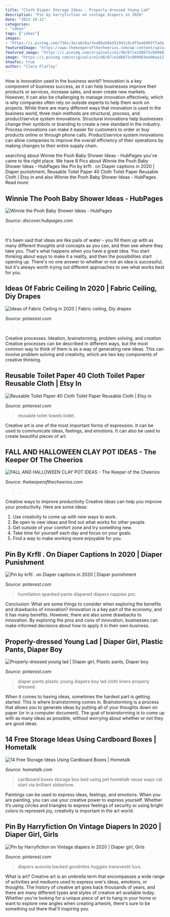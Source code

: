 ```yaml
---
title: "Cloth Diaper Storage Ideas : Properly-dressed Young Lad"
description: "Pin by harryfiction on vintage diapers in 2020"
date: "2022-10-12"
categories:
- "ideas"
tags: ["ideas"]
images:
- "https://i.pinimg.com/736x/3e/a0/6a/3ea06a50ed31941c8cdf5ea6d65f7ada.jpg"
featuredImage: "https://www.thekeeperofthecheerios.com/wp-content/uploads/2016/08/33df1e744eb80a96d12672d02c987558-1.jpg"
featured_image: "https://i.pinimg.com/originals/e2/d8/67/e2d8673c899983ee00aa121ef62ecc3a.jpg"
image: "https://i.pinimg.com/originals/e2/d8/67/e2d8673c899983ee00aa121ef62ecc3a.jpg"
ShowToc: true
author: "Clara Flatley"
---
```



How is innovation used in the business world?
Innovation is a key component of business success, as it can help businesses improve their products or services, increase sales, and even create new markets. However, it can also be challenging to manage innovation effectively, which is why companies often rely on outside experts to help them work on projects. 
While there are many different ways that innovation is used in the business world, three main methods are structural, process, and product/service system innovations. Structural innovations help businesses change their symbols or branding to create a new standard in the industry. Process innovations can make it easier for customers to order or buy products online or through phone calls. Product/service system innovations can allow companies to improve the overall efficiency of their operations by making changes to their entire supply chain.

	

		
searching about Winnie the Pooh Baby Shower Ideas - HubPages you've came to the right place. We have 8 Pics about Winnie the Pooh Baby Shower Ideas - HubPages like Pin by krfll . on Diaper captions in 2020 | Diaper punishment, Reusable Toilet Paper 40 Cloth Toilet Paper Reusable Cloth | Etsy in and also Winnie the Pooh Baby Shower Ideas - HubPages. Read more:
		
    
## Winnie The Pooh Baby Shower Ideas - HubPages

<img loading=lazy src="https://images.saymedia-content.com/.image/c_limit%2Ccs_srgb%2Cfl_progressive%2Cq_auto:eco%2Cw_700/MTc4MjY3MjkxNjE4OTExODQ4/winnie-the-pooh-baby-shower-ideas.jpg" onerror="this.onerror=null;this.src='https://tse4.mm.bing.net/th?id=OIP.BHWXsXmhciPrfIkXskicmgHaJ3&amp;pid=15.1';" alt="Winnie the Pooh Baby Shower Ideas - HubPages">

_Source: discover.hubpages.com_

>. 

	

It's been said that ideas are like pails of water - you fill them up with as many different thoughts and concepts as you can, and then see where they take you. That's what happens when you have a great idea. You start thinking about ways to make it a reality, and then the possibilities start opening up. There's no one answer to whether or not an idea is successful, but it's always worth trying out different approaches to see what works best for you.

    
## Ideas Of Fabric Ceiling In 2020 | Fabric Ceiling, Diy Drapes

<img loading=lazy src="https://i.pinimg.com/originals/e2/d8/67/e2d8673c899983ee00aa121ef62ecc3a.jpg" onerror="this.onerror=null;this.src='https://tse3.mm.bing.net/th?id=OIP.Eba7uy8pNl-Rkq3kOZA6dgHaJ4&amp;pid=15.1';" alt="Ideas of Fabric Ceiling in 2020 | Fabric ceiling, Diy drapes">

_Source: pinterest.com_

>. 

	

Creative processes: Ideation, brainstorming, problem solving, and creation
Creative processes can be described in different ways, but the most common way to think of them is as a way of generating new ideas. This can involve problem solving and creativity, which are two key components of creative thinking.

    
## Reusable Toilet Paper 40 Cloth Toilet Paper Reusable Cloth | Etsy In

<img loading=lazy src="https://i.pinimg.com/736x/58/61/6b/58616b9d746b19ac9ca5bc33e74e2d85.jpg" onerror="this.onerror=null;this.src='https://tse4.mm.bing.net/th?id=OIP.mCJ-ewKg9GkBawhIiu2N5wHaJ_&amp;pid=15.1';" alt="Reusable Toilet Paper 40 Cloth Toilet Paper Reusable Cloth | Etsy in">

_Source: pinterest.com_

>reusable toilet towels bidet. 

	

Creative art is one of the most important forms of expression. It can be used to communicate ideas, feelings, and emotions. It can also be used to create beautiful pieces of art.

    
## FALL AND HALLOWEEN CLAY POT IDEAS - The Keeper Of The Cheerios

<img loading=lazy src="https://www.thekeeperofthecheerios.com/wp-content/uploads/2016/08/33df1e744eb80a96d12672d02c987558-1.jpg" onerror="this.onerror=null;this.src='https://tse4.mm.bing.net/th?id=OIP.weKNsQuympwWJtJLzblDWQHaJ4&amp;pid=15.1';" alt="FALL AND HALLOWEEN CLAY POT IDEAS - The Keeper of the Cheerios">

_Source: thekeeperofthecheerios.com_

>. 

	

Creative ways to improve productivity
Creative ideas can help you improve your productivity. Here are some ideas: 
1. Use creativity to come up with new ways to work.
2. Be open to new ideas and find out what works for other people. 
3. Get outside of your comfort zone and try something new. 
4. Take time for yourself each day and focus on your goals. 
5. Find a way to make working more enjoyable for you.

    
## Pin By Krfll . On Diaper Captions In 2020 | Diaper Punishment

<img loading=lazy src="https://i.pinimg.com/736x/3e/a0/6a/3ea06a50ed31941c8cdf5ea6d65f7ada.jpg" onerror="this.onerror=null;this.src='https://tse3.mm.bing.net/th?id=OIP.Opz5kxj9WpnPsSTuzk1NIAHaQD&amp;pid=15.1';" alt="Pin by krfll . on Diaper captions in 2020 | Diaper punishment">

_Source: pinterest.com_

>humiliation spanked pants diapered diapers nappies pvc. 

	

Conclusion: What are some things to consider when exploring the benefits and drawbacks of innovation?
Innovation is a key part of the economy, and it has many benefits. However, there are also some drawbacks to innovation. By exploring the pros and cons of innovation, businesses can make informed decisions about how to apply it in their own business.

    
## Properly-dressed Young Lad | Diaper Girl, Plastic Pants, Diaper Boy

<img loading=lazy src="https://i.pinimg.com/736x/f9/9e/00/f99e0035ed82762488321bf554a5fa3c--baby-pants-cloth-diapers.jpg" onerror="this.onerror=null;this.src='https://tse4.mm.bing.net/th?id=OIP.TgYqHKpnpwFypG-TqcEH7gAAAA&amp;pid=15.1';" alt="Properly-dressed young lad | Diaper girl, Plastic pants, Diaper boy">

_Source: pinterest.com_

>diaper pants plastic young diapers boy lad cloth liners properly dressed. 

	

When it comes to having ideas, sometimes the hardest part is getting started. This is where brainstorming comes in. Brainstorming is a process that allows you to generate ideas by putting all of your thoughts down on paper (or in a computer document). The goal of brainstorming is to come up with as many ideas as possible, without worrying about whether or not they are good ideas.

    
## 14 Free Storage Ideas Using Cardboard Boxes | Hometalk

<img loading=lazy src="https://cdn-fastly.hometalk.com/media/2016/07/28/3487212/s-10-free-storage-ideas-using-cardboard-boxes-storage-ideas.jpg?size=1600x1000&amp;nocrop=1" onerror="this.onerror=null;this.src='https://tse2.mm.bing.net/th?id=OIP.utKHCFgO2jkikApENqtbjQHaJ4&amp;pid=15.1';" alt="14 Free Storage Ideas Using Cardboard Boxes | Hometalk">

_Source: hometalk.com_

>cardboard boxes storage box bed using pet hometalk reuse ways cat start via brilliant slideshow. 

	

Paintings can be used to express ideas, feelings, and emotions.
When you are painting, you can use your creative power to express yourself. Whether it’s using circles and triangles to express feelings of security or using bright colors to represent joy, creativity is important in the art world.

    
## Pin By Harryfiction On Vintage Diapers In 2020 | Diaper Girl, Girls

<img loading=lazy src="https://i.pinimg.com/736x/c4/9b/c5/c49bc51d604abc4461fd729d5f81e6cb.jpg" onerror="this.onerror=null;this.src='https://tse2.mm.bing.net/th?id=OIP.7QjQY7gK-_FGlEdJOuOEJwHaOh&amp;pid=15.1';" alt="Pin by Harryfiction on Vintage diapers in 2020 | Diaper girl, Girls">

_Source: pinterest.com_

>diapers ausonia backed goodnites huggies transvestit luvs. 

	

What is art?
Creative art is an umbrella term that encompasses a wide range of activities and mediums used to express one's ideas, emotions, or thoughts. The history of creative art goes back thousands of years, and there are many different types and styles of creative art available today. Whether you're looking for a unique piece of art to hang in your home or want to explore new angles when creating artwork, there's sure to be something out there that'll inspiring you.

